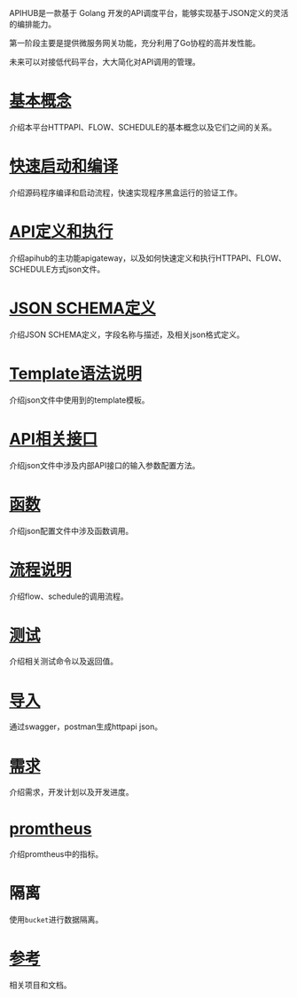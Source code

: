 APIHUB是一款基于 Golang 开发的API调度平台，能够实现基于JSON定义的灵活的编排能力。

第一阶段主要是提供微服务网关功能，充分利用了Go协程的高并发性能。   

未来可以对接低代码平台，大大简化对API调用的管理。

# [基本概念](https://github.com/jasony62/tms-go-apihub/blob/main/doc/cn/base.md)
介绍本平台HTTPAPI、FLOW、SCHEDULE的基本概念以及它们之间的关系。
# [快速启动和编译](https://github.com/jasony62/tms-go-apihub/blob/main/doc/cn/start.md)
介绍源码程序编译和启动流程，快速实现程序黑盒运行的验证工作。
# [API定义和执行](https://github.com/jasony62/tms-go-apihub/blob/main/doc/cn/apigateway.md)
介绍apihub的主功能apigateway，以及如何快速定义和执行HTTPAPI、FLOW、SCHEDULE方式json文件。
# [JSON SCHEMA定义](https://github.com/jasony62/tms-go-apihub/blob/main/doc/cn/json.md)
介绍JSON SCHEMA定义，字段名称与描述，及相关json格式定义。
# [Template语法说明](https://github.com/jasony62/tms-go-apihub/blob/main/doc/cn/template.md)
介绍json文件中使用到的template模板。
# [API相关接口](https://github.com/jasony62/tms-go-apihub/blob/main/doc/cn/apis.md)
介绍json文件中涉及内部API接口的输入参数配置方法。
# [函数](https://github.com/jasony62/tms-go-apihub/blob/main/doc/cn/function.md)
介绍json配置文件中涉及函数调用。
# [流程说明](https://github.com/jasony62/tms-go-apihub/blob/main/doc/cn/flow.md)
介绍flow、schedule的调用流程。
# [测试](https://github.com/jasony62/tms-go-apihub/blob/main/doc/cn/test.md)
介绍相关测试命令以及返回值。
# [导入](https://github.com/jasony62/tms-go-apihub/blob/main/doc/cn/postmanswagger.md)
通过swagger，postman生成httpapi json。
# [需求](https://github.com/jasony62/tms-go-apihub/blob/main/doc/cn/work.md)
介绍需求，开发计划以及开发进度。
# [promtheus](https://github.com/jasony62/tms-go-apihub/blob/main/doc/cn/promtheus.md)
介绍promtheus中的指标。
# 隔离
使用`bucket`进行数据隔离。
# [参考](https://github.com/jasony62/tms-go-apihub/blob/main/doc/cn/reference.md)
相关项目和文档。
